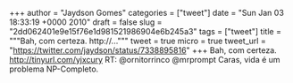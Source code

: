
+++
author = "Jaydson Gomes"
categories = ["tweet"]
date = "Sun Jan 03 18:33:19 +0000 2010"
draft = false
slug = "2dd062401e9e15f76e1d981521986904e6b245a3"
tags = ["tweet"]
title = """Bah, com certeza. http://..."""
tweet = true
micro = true
tweet_url = "https://twitter.com/jaydson/status/7338895816"
+++
Bah, com certeza. http://tinyurl.com/yjxcury RT: @ornitorrinco @mrprompt Caras, vida é um problema NP-Completo.
